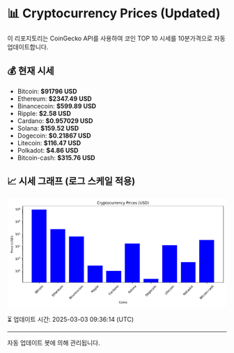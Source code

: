 
# 📊 Cryptocurrency Prices (Updated)

이 리포지토리는 CoinGecko API를 사용하여 코인 TOP 10 시세를 10분가격으로 자동 업데이트합니다.

## 💰 현재 시세
- Bitcoin: **$91796 USD**
- Ethereum: **$2347.49 USD**
- Binancecoin: **$599.89 USD**
- Ripple: **$2.58 USD**
- Cardano: **$0.957029 USD**
- Solana: **$159.52 USD**
- Dogecoin: **$0.21867 USD**
- Litecoin: **$116.47 USD**
- Polkadot: **$4.86 USD**
- Bitcoin-cash: **$315.76 USD**

## 📈 시세 그래프 (로그 스케일 적용)
![Crypto Prices](crypto_prices.png)

⏳ 업데이트 시간: 2025-03-03 09:36:14 (UTC)

---
자동 업데이트 봇에 의해 관리됩니다.
